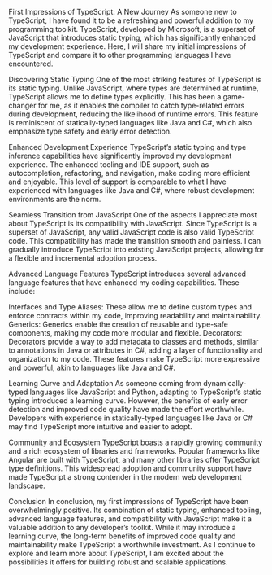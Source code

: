 First Impressions of TypeScript: A New Journey
As someone new to TypeScript, I have found it to be a refreshing and powerful addition to my programming toolkit. TypeScript, developed by Microsoft, is a superset of JavaScript that introduces static typing, which has significantly enhanced my development experience. Here, I will share my initial impressions of TypeScript and compare it to other programming languages I have encountered.

Discovering Static Typing
One of the most striking features of TypeScript is its static typing. Unlike JavaScript, where types are determined at runtime, TypeScript allows me to define types explicitly. This has been a game-changer for me, as it enables the compiler to catch type-related errors during development, reducing the likelihood of runtime errors. This feature is reminiscent of statically-typed languages like Java and C#, which also emphasize type safety and early error detection.

Enhanced Development Experience
TypeScript’s static typing and type inference capabilities have significantly improved my development experience. The enhanced tooling and IDE support, such as autocompletion, refactoring, and navigation, make coding more efficient and enjoyable. This level of support is comparable to what I have experienced with languages like Java and C#, where robust development environments are the norm.

Seamless Transition from JavaScript
One of the aspects I appreciate most about TypeScript is its compatibility with JavaScript. Since TypeScript is a superset of JavaScript, any valid JavaScript code is also valid TypeScript code. This compatibility has made the transition smooth and painless. I can gradually introduce TypeScript into existing JavaScript projects, allowing for a flexible and incremental adoption process.

Advanced Language Features
TypeScript introduces several advanced language features that have enhanced my coding capabilities. These include:

Interfaces and Type Aliases: These allow me to define custom types and enforce contracts within my code, improving readability and maintainability.
Generics: Generics enable the creation of reusable and type-safe components, making my code more modular and flexible.
Decorators: Decorators provide a way to add metadata to classes and methods, similar to annotations in Java or attributes in C#, adding a layer of functionality and organization to my code.
These features make TypeScript more expressive and powerful, akin to languages like Java and C#.

Learning Curve and Adaptation
As someone coming from dynamically-typed languages like JavaScript and Python, adapting to TypeScript’s static typing introduced a learning curve. However, the benefits of early error detection and improved code quality have made the effort worthwhile. Developers with experience in statically-typed languages like Java or C# may find TypeScript more intuitive and easier to adopt.

Community and Ecosystem
TypeScript boasts a rapidly growing community and a rich ecosystem of libraries and frameworks. Popular frameworks like Angular are built with TypeScript, and many other libraries offer TypeScript type definitions. This widespread adoption and community support have made TypeScript a strong contender in the modern web development landscape.

Conclusion
In conclusion, my first impressions of TypeScript have been overwhelmingly positive. Its combination of static typing, enhanced tooling, advanced language features, and compatibility with JavaScript make it a valuable addition to any developer’s toolkit. While it may introduce a learning curve, the long-term benefits of improved code quality and maintainability make TypeScript a worthwhile investment. As I continue to explore and learn more about TypeScript, I am excited about the possibilities it offers for building robust and scalable applications.
